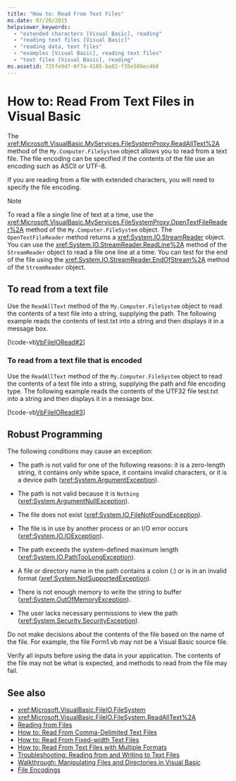 ```yaml
---
title: "How to: Read From Text Files"
ms.date: 07/20/2015
helpviewer_keywords:
  - "extended characters [Visual Basic], reading"
  - "reading text files [Visual Basic]"
  - "reading data, text files"
  - "examples [Visual Basic], reading text files"
  - "text files [Visual Basic], reading"
ms.assetid: 735fe9d7-0f7a-4185-ba02-f35e580ec4b8
---
```

# How to: Read From Text Files in Visual Basic

The <xref:Microsoft.VisualBasic.MyServices.FileSystemProxy.ReadAllText%2A> method of the `My.Computer.FileSystem` object allows you to read from a text file. The file encoding can be specified if the contents of the file use an encoding such as ASCII or UTF-8.

If you are reading from a file with extended characters, you will need to specify the file encoding.

> [!NOTE]
> To read a file a single line of text at a time, use the <xref:Microsoft.VisualBasic.MyServices.FileSystemProxy.OpenTextFileReader%2A> method of the `My.Computer.FileSystem` object. The `OpenTextFileReader` method returns a <xref:System.IO.StreamReader> object. You can use the <xref:System.IO.StreamReader.ReadLine%2A> method of the `StreamReader` object to read a file one line at a time. You can test for the end of the file using the <xref:System.IO.StreamReader.EndOfStream%2A> method of the `StreamReader` object.

## To read from a text file

Use the `ReadAllText` method of the `My.Computer.FileSystem` object to read the contents of a text file into a string, supplying the path. The following example reads the contents of test.txt into a string and then displays it in a message box.

[!code-vb[VbFileIORead#2](~/samples/snippets/visualbasic/VS_Snippets_VBCSharp/VbFileIORead/VB/Class1.vb#2)]

### To read from a text file that is encoded

Use the `ReadAllText` method of the `My.Computer.FileSystem` object to read the contents of a text file into a string, supplying the path and file encoding type. The following example reads the contents of the UTF32 file test.txt into a string and then displays it in a message box.

[!code-vb[VbFileIORead#3](~/samples/snippets/visualbasic/VS_Snippets_VBCSharp/VbFileIORead/VB/Class1.vb#3)]

## Robust Programming

The following conditions may cause an exception:

- The path is not valid for one of the following reasons: it is a zero-length string, it contains only white space, it contains invalid characters, or it is a device path (<xref:System.ArgumentException>).

- The path is not valid because it is `Nothing` (<xref:System.ArgumentNullException>).

- The file does not exist (<xref:System.IO.FileNotFoundException>).

- The file is in use by another process or an I/O error occurs (<xref:System.IO.IOException>).

- The path exceeds the system-defined maximum length (<xref:System.IO.PathTooLongException>).

- A file or directory name in the path contains a colon (:) or is in an invalid format (<xref:System.NotSupportedException>).

- There is not enough memory to write the string to buffer (<xref:System.OutOfMemoryException>).

- The user lacks necessary permissions to view the path (<xref:System.Security.SecurityException>).

Do not make decisions about the contents of the file based on the name of the file. For example, the file Form1.vb may not be a Visual Basic source file.

Verify all inputs before using the data in your application. The contents of the file may not be what is expected, and methods to read from the file may fail.

## See also

- <xref:Microsoft.VisualBasic.FileIO.FileSystem>
- <xref:Microsoft.VisualBasic.FileIO.FileSystem.ReadAllText%2A>
- [Reading from Files](reading-from-files.md)
- [How to: Read From Comma-Delimited Text Files](how-to-read-from-comma-delimited-text-files.md)
- [How to: Read From Fixed-width Text Files](how-to-read-from-fixed-width-text-files.md)
- [How to: Read From Text Files with Multiple Formats](how-to-read-from-text-files-with-multiple-formats.md)
- [Troubleshooting: Reading from and Writing to Text Files](troubleshooting-reading-from-and-writing-to-text-files.md)
- [Walkthrough: Manipulating Files and Directories in Visual Basic](walkthrough-manipulating-files-and-directories.md)
- [File Encodings](file-encodings.md)
